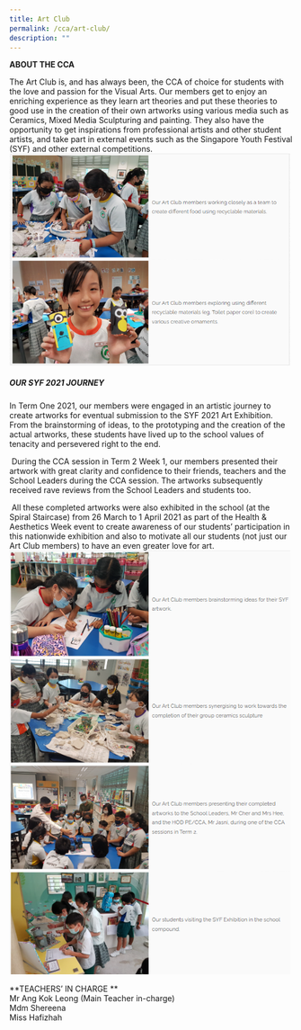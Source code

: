 ```yaml
---
title: Art Club
permalink: /cca/art-club/
description: ""
---
```

**ABOUT THE CCA**

The Art Club is, and has always been, the CCA of choice for students with the love and passion for the Visual Arts. Our members get to enjoy an enriching experience as they learn art theories and put these theories to good use in the creation of their own artworks using various media such as Ceramics, Mixed Media Sculpturing and painting. They also have the opportunity to get inspirations from professional artists and other student artists, and take part in external events such as the Singapore Youth Festival (SYF) and other external competitions.
<br>
<img src="/images/artclub1.png" style="width:500px">
<br>

##### OUR SYF&nbsp;2021&nbsp;JOURNEY

In Term One 2021, our members were engaged in an artistic journey to create artworks for eventual submission to the SYF 2021 Art Exhibition. From the brainstorming of ideas, to the prototyping and the creation of the actual artworks, these students have lived up to the school values of tenacity and persevered right to the end.

&nbsp;During the CCA session in Term 2 Week 1, our members presented their artwork with great clarity and confidence to their friends, teachers and the School Leaders during the CCA session. The artworks subsequently received rave reviews from the School Leaders and students too.

&nbsp;All these completed artworks were also exhibited in the school (at the Spiral Staircase) from 26 March to 1 April 2021 as part of the Health &amp; Aesthetics Week event to create awareness of our students’ participation in this nationwide exhibition and also to motivate all our students (not just our Art Club members) to have an even greater love for art.
 <br>
<img src="/images/artclub2.png" style="width:500px">
<br>

 **TEACHERS’ IN CHARGE **  
Mr Ang Kok Leong (Main Teacher in-charge)
<br>Mdm Shereena
<br>Miss Hafizhah